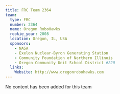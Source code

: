```yaml
---
title: FRC Team 2364
team:
  type: FRC
  number: 2364
  name: Oregon RoboHawks
  rookie_year: 2008
  location: Oregon, IL, USA
  sponsors:
    - NASA
    - Exelon Nuclear-Byron Generating Station
    - Community Foundation of Northern Illinois
    - Oregon Community Unit School District #220
  links:
    Website: http://www.oregonrobohawks.com
---
```

No content has been added for this team